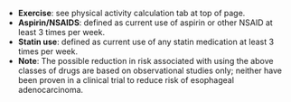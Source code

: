 * **Exercise**: see physical activity calculation tab at top of page.
* **Aspirin/NSAIDS**: defined as current use of aspirin or other NSAID at least 3 times per week.
* **Statin use**: defined as current use of any statin medication at least 3 times per week.
* **Note**: The possible reduction in risk associated with using the above classes of drugs are based on observational studies only; neither have been proven in a clinical trial to reduce risk of esophageal adenocarcinoma.
  

